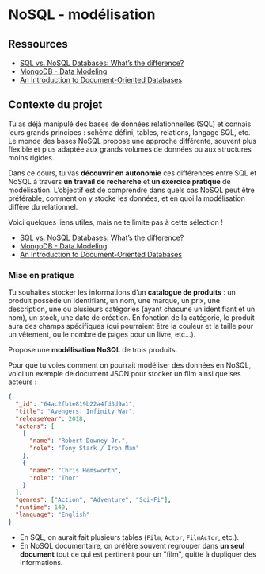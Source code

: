 # NoSQL - modélisation

## Ressources

- [SQL vs. NoSQL Databases: What’s the difference?](https://www.ibm.com/think/topics/sql-vs-nosql)
- [MongoDB - Data Modeling](https://www.mongodb.com/docs/manual/data-modeling/)
- [An Introduction to Document-Oriented Databases](https://www.digitalocean.com/community/conceptual-articles/an-introduction-to-document-oriented-databases)

## Contexte du projet

Tu as déjà manipulé des bases de données relationnelles (SQL) et connais leurs grands principes : schéma défini, tables, relations, langage SQL, etc.
Le monde des bases NoSQL propose une approche différente, souvent plus flexible et plus adaptée aux grands volumes de données ou aux structures moins rigides.

Dans ce cours, tu vas **découvrir en autonomie** ces différences entre SQL et NoSQL à travers **un travail de recherche** et **un exercice pratique** de modélisation. L’objectif est de comprendre dans quels cas NoSQL peut être préférable, comment on y stocke les données, et en quoi la modélisation diffère du relationnel.

Voici quelques liens utiles, mais ne te limite pas à cette sélection !

- [SQL vs. NoSQL Databases: What’s the difference?](https://www.ibm.com/think/topics/sql-vs-nosql)
- [MongoDB - Data Modeling](https://www.mongodb.com/docs/manual/data-modeling/)
- [An Introduction to Document-Oriented Databases](https://www.digitalocean.com/community/conceptual-articles/an-introduction-to-document-oriented-databases)

### Mise en pratique

Tu souhaites stocker les informations d’un **catalogue de produits** : un produit possède un identifiant, un nom, une marque, un prix, une description, une ou plusieurs catégories (ayant chacune un identifiant et un nom), un stock, une date de création. En fonction de la catégorie, le produit aura des champs spécifiques (qui pourraient être la couleur et la taille pour un vêtement, ou le nombre de pages pour un livre, etc...).

Propose une **modélisation NoSQL** de trois produits.

Pour que tu voies comment on pourrait modéliser des données en NoSQL, voici un exemple de document JSON pour stocker un film ainsi que ses acteurs :

```json
{
  "_id": "64ac2fb1e819b22a4fd3d9a1",
  "title": "Avengers: Infinity War",
  "releaseYear": 2018,
  "actors": [
    {
      "name": "Robert Downey Jr.",
      "role": "Tony Stark / Iron Man"
    },
    {
      "name": "Chris Hemsworth",
      "role": "Thor"
    }
  ],
  "genres": ["Action", "Adventure", "Sci-Fi"],
  "runtime": 149,
  "language": "English"
}
```

- En SQL, on aurait fait plusieurs tables (`Film`, `Actor`, `FilmActor`, etc.).
- En NoSQL documentaire, on préfère souvent regrouper dans **un seul document** tout ce qui est pertinent pour un "film", quitte à dupliquer des informations.
